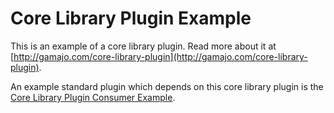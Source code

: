 # Core Library Plugin Example

This is an example of a core library plugin. Read more about it at [http://gamajo.com/core-library-plugin](http://gamajo.com/core-library-plugin).

An example standard plugin which depends on this core library plugin is the [Core Library Plugin Consumer Example](https://github.com/GaryJones/Core-Library-Plugin-Consumer-Example).
